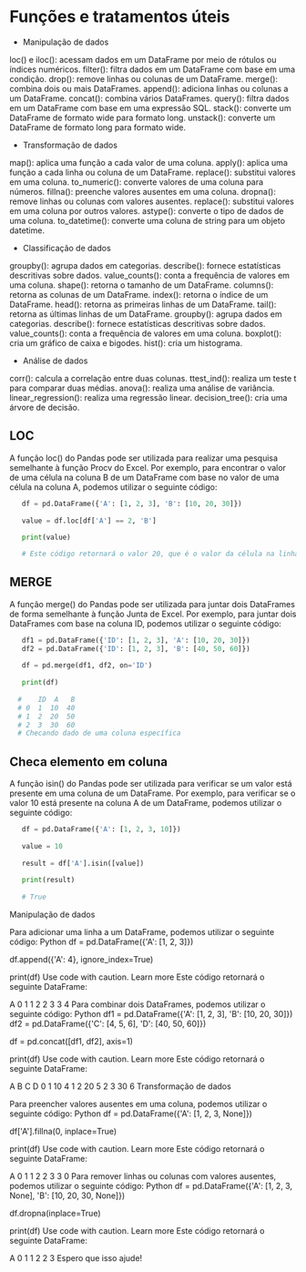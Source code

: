 # Funções e tratamentos úteis

- Manipulação de dados

loc() e iloc(): acessam dados em um DataFrame por meio de rótulos ou índices numéricos.
filter(): filtra dados em um DataFrame com base em uma condição.
drop(): remove linhas ou colunas de um DataFrame.
merge(): combina dois ou mais DataFrames.
append(): adiciona linhas ou colunas a um DataFrame.
concat(): combina vários DataFrames.
query(): filtra dados em um DataFrame com base em uma expressão SQL.
stack(): converte um DataFrame de formato wide para formato long.
unstack(): converte um DataFrame de formato long para formato wide.

- Transformação de dados

map(): aplica uma função a cada valor de uma coluna.
apply(): aplica uma função a cada linha ou coluna de um DataFrame.
replace(): substitui valores em uma coluna.
to_numeric(): converte valores de uma coluna para números.
fillna(): preenche valores ausentes em uma coluna.
dropna(): remove linhas ou colunas com valores ausentes.
replace(): substitui valores em uma coluna por outros valores.
astype(): converte o tipo de dados de uma coluna.
to_datetime(): converte uma coluna de string para um objeto datetime.

- Classificação de dados

groupby(): agrupa dados em categorias.
describe(): fornece estatísticas descritivas sobre dados.
value_counts(): conta a frequência de valores em uma coluna.
shape(): retorna o tamanho de um DataFrame.
columns(): retorna as colunas de um DataFrame.
index(): retorna o índice de um DataFrame.
head(): retorna as primeiras linhas de um DataFrame.
tail(): retorna as últimas linhas de um DataFrame.
groupby(): agrupa dados em categorias.
describe(): fornece estatísticas descritivas sobre dados.
value_counts(): conta a frequência de valores em uma coluna.
boxplot(): cria um gráfico de caixa e bigodes.
hist(): cria um histograma.

- Análise de dados

corr(): calcula a correlação entre duas colunas.
ttest_ind(): realiza um teste t para comparar duas médias.
anova(): realiza uma análise de variância.
linear_regression(): realiza uma regressão linear.
decision_tree(): cria uma árvore de decisão.

## LOC

A função loc() do Pandas pode ser utilizada para realizar uma pesquisa semelhante à função Procv do Excel.
Por exemplo, para encontrar o valor de uma célula na coluna B de um DataFrame com base no valor de uma célula na coluna A, podemos utilizar o seguinte código:

```Python
   df = pd.DataFrame({'A': [1, 2, 3], 'B': [10, 20, 30]})
   
   value = df.loc[df['A'] == 2, 'B']
   
   print(value)

   # Este código retornará o valor 20, que é o valor da célula na linha 2 da coluna B.
```

## MERGE

A função merge() do Pandas pode ser utilizada para juntar dois DataFrames de forma semelhante à função Junta de Excel.
Por exemplo, para juntar dois DataFrames com base na coluna ID, podemos utilizar o seguinte código:

```Python
   df1 = pd.DataFrame({'ID': [1, 2, 3], 'A': [10, 20, 30]})
   df2 = pd.DataFrame({'ID': [1, 2, 3], 'B': [40, 50, 60]})
   
   df = pd.merge(df1, df2, on='ID')
   
   print(df)
   
  #    ID  A   B
  # 0  1  10  40
  # 1  2  20  50
  # 2  3  30  60
  # Checando dado de uma coluna específica
```

## Checa elemento em coluna

A função isin() do Pandas pode ser utilizada para verificar se um valor está presente em uma coluna de um DataFrame.
Por exemplo, para verificar se o valor 10 está presente na coluna A de um DataFrame, podemos utilizar o seguinte código:

```Python
   df = pd.DataFrame({'A': [1, 2, 3, 10]})
   
   value = 10
   
   result = df['A'].isin([value])
   
   print(result)
   
   # True
```

Manipulação de dados

Para adicionar uma linha a um DataFrame, podemos utilizar o seguinte código:
Python
df = pd.DataFrame({'A': [1, 2, 3]})

df.append({'A': 4}, ignore_index=True)

print(df)
Use code with caution. Learn more
Este código retornará o seguinte DataFrame:

   A
0  1
1  2
2  3
3  4
Para combinar dois DataFrames, podemos utilizar o seguinte código:
Python
df1 = pd.DataFrame({'A': [1, 2, 3], 'B': [10, 20, 30]})
df2 = pd.DataFrame({'C': [4, 5, 6], 'D': [40, 50, 60]})

df = pd.concat([df1, df2], axis=1)

print(df)
Use code with caution. Learn more
Este código retornará o seguinte DataFrame:

   A  B  C  D
0  1  10  4
1  2  20  5
2  3  30  6
Transformação de dados

Para preencher valores ausentes em uma coluna, podemos utilizar o seguinte código:
Python
df = pd.DataFrame({'A': [1, 2, 3, None]})

df['A'].fillna(0, inplace=True)

print(df)
Use code with caution. Learn more
Este código retornará o seguinte DataFrame:

   A
0  1
1  2
2  3
3  0
Para remover linhas ou colunas com valores ausentes, podemos utilizar o seguinte código:
Python
df = pd.DataFrame({'A': [1, 2, 3, None], 'B': [10, 20, 30, None]})

df.dropna(inplace=True)

print(df)
Use code with caution. Learn more
Este código retornará o seguinte DataFrame:

   A
0  1
1  2
2  3
Espero que isso ajude!

